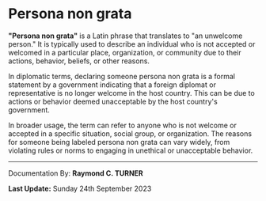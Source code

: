 # Persona non grata

**"Persona non grata"** is a Latin phrase that translates to "an unwelcome person." It is typically used to describe an individual who is not accepted or welcomed in a particular place, organization, or community due to their actions, behavior, beliefs, or other reasons.

In diplomatic terms, declaring someone persona non grata is a formal statement by a government indicating that a foreign diplomat or representative is no longer welcome in the host country. This can be due to actions or behavior deemed unacceptable by the host country's government.

In broader usage, the term can refer to anyone who is not welcome or accepted in a specific situation, social group, or organization. The reasons for someone being labeled persona non grata can vary widely, from violating rules or norms to engaging in unethical or unacceptable behavior.


---

Documentation By: **Raymond C. TURNER**

**Last Update:** Sunday 24th September 2023